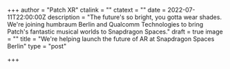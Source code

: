+++
author = "Patch XR"
ctalink = ""
ctatext = ""
date = 2022-07-11T22:00:00Z
description = "The future's so bright, you gotta wear shades. We're joining humbraum Berlin and Qualcomm Technologies to bring Patch's fantastic musical worlds to Snapdragon Spaces."
draft = true
image = ""
title = "We're helping launch the future of AR at Snapdragon Spaces Berlin"
type = "post"

+++
